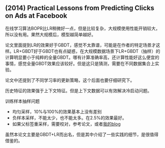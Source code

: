 ## (2014) Practical Lessons from Predicting Clicks on Ads at Facebook

在线学习算法BOPR比LR稍微好一点，但是比较复杂，大规模使用性能开销较大，所以没有用。果然大规模后，模型越简单越好。


论文里面提到LR的效果好于GBDT，感觉不太靠谱，可能是在作者的特定场景才这样。LR+GBDT好于GBDT也有点疑惑，在大规模数据场景下LR+GBDT（抽样）的计算明显要小于纯粹的全量GBDT。哪有计算准确率高，还计算性能好这么便宜的事情，感觉全量GBDT效果应该较好。但是这只是猜测，需要在不同数据集合上实验。


论文中还提到了不同学习率的更新策略，这个后面也要仔细研究下。


历史特征的效果强于上下文特征。但是上下文数据可以有效解决冷启动问题。


训练样本抽样问题

* 均匀采样，10%与100%的效果基本上没有差别
* 负样本采样，不能太少，也不能太多。在2.5%的效果最好。
* 如果父标签重采样，需要校对，参考论文，或者[我的blog](http://bourneli.github.io/machine-learning/prml/2016/12/19/compensating-for-class-priors.html)


虽然本论文主要是GBDT+LR而出名，但是其中介绍了一些实践的细节，是很值得借鉴的。
